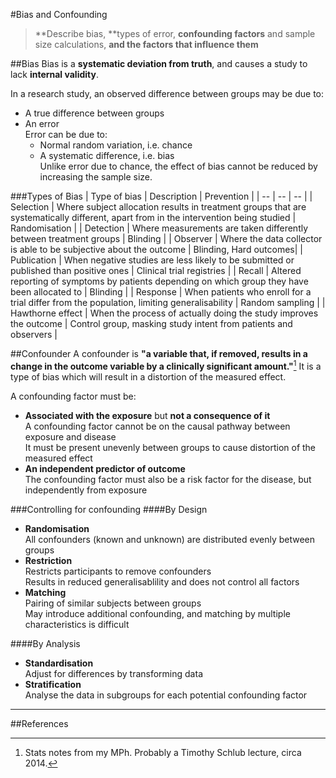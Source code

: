 #Bias and Confounding
> **Describe bias, **types of error, **confounding factors** and sample size calculations, **and the factors that influence them**

##Bias
Bias is a **systematic deviation from truth**, and causes a study to lack **internal validity**.

In a research study, an observed difference between groups may be due to:
* A true difference between groups
* An error  
Error can be due to:
  * Normal random variation, i.e. chance
  * A systematic difference, i.e. bias  
  Unlike error due to chance, the effect of bias cannot be reduced by increasing the sample size. 

###Types of Bias
| Type of bias | Description | Prevention |
| -- | -- | -- |
| Selection | Where subject allocation results in treatment groups that are systematically different, apart from in the intervention being studied | Randomisation |
| Detection | Where measurements are taken differently between treatment groups | Blinding |
| Observer | Where the data collector is able to be subjective about the outcome | Blinding, Hard outcomes|
| Publication | When negative studies are less likely to be submitted or published than positive ones | Clinical trial registries |
| Recall | Altered reporting of symptoms by patients depending on which group they have been allocated to | Blinding |
| Response | When patients who enroll for a trial differ from the population, limiting generalisability | Random sampling |
| Hawthorne effect | When the process of actually doing the study improves the outcome | Control group, masking study intent from patients and observers |

##Confounder
A confounder is **"a variable that, if removed, results in a change in the outcome variable by a clinically significant amount."**[^3] It is a type of bias which will result in a distortion of the measured effect.

A confounding factor must be:
* **Associated with the exposure** but **not a consequence of it**  
  A confounding factor cannot be on the causal pathway between exposure and disease  
  It must be present unevenly between groups to cause distortion of the measured effect
* **An independent predictor of outcome**  
  The confounding factor must also be a risk factor for the disease, but independently from exposure


###Controlling for confounding
####By Design
* **Randomisation**  
  All confounders (known and unknown) are distributed evenly between groups
* **Restriction**  
  Restricts participants to remove confounders  
  Results in reduced generalisablility and does not control all factors
* **Matching**  
  Pairing of similar subjects between groups  
  May introduce additional confounding, and matching by multiple characteristics is difficult

####By Analysis
* **Standardisation**  
  Adjust for differences by transforming data
* **Stratification**  
  Analyse the data in subgroups for each potential confounding factor
---

##References  
 [^1]: Sackett, D. L. (1979). Bias in analytic research. Journal of Chronic Diseases 32 (1–2): 51–63.  
[^2]: PS Myles, T Gin. Statistical methods for anaesthesia and intensive care. 1st ed. Oxford: Butterworth-Heinemann, 2001.   
[^3]: Stats notes from my MPh. Probably a Timothy Schlub lecture, circa 2014.